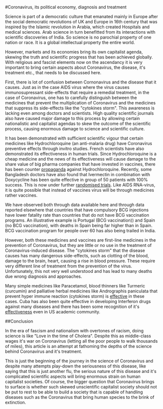#Coronavirus, its political economy, diagnosis and treatment

Science is part of a democratic culture that emanated mainly in Europe after the social democratic revolutions of UK and Europe in 16th century that was inspired by the Islamic revolution in Arabia, which created Hospitals and medical sciences. Arab science in turn benefitted from its interactions with scientific discoveries of India. So science is no parochial property of one nation or race. It is a global intellectual property the entire world.

However, markets and its economies bring its own capitalist agenda, skewing the truth and scientific progress that has been achieved globally. With religious and fascist elements now on the ascendancy it is very important to bring certain aspects about Coronavirus, the disease, it's treatment etc., that needs to be discussed here.

First, there is lot of confusion between Cornonavirus and the disease that it causes. Just as in the case AIDS virus where the virus causes immunosupressant side-effects that require a remedial treatment, in the case of Coronavirus, one has to carefully distinguish between the medicines that prevent the multiplication of Coronavirus and the medicines that suppress its side-effects like the "cytokines storm". This awareness is lacking even among doctors and scientists. High quality scientific journals also have caused major damage to this process by allowing certain nationalistic and capitalist agendas to skew the outcome of the scientific process, causing enormous damage to science and scientific culture.

It has been demonstrated with sufficient scientific vigour that certain medicines like Hydrochloroquine (an anti-malaria drug) have Coronavirus preventive effects through invitro studies. French scientists have also demonstrated its effectiveness in human trials. Since Hydrochloroquine is a cheap medicine and the news of its effectiveness will cause damage to the share value of big pharma companies that have invested in vaccines, there has been counter [propaganda](https://www.thelancet.com/journals/lancet/article/PIIS0140-6736(20)31180-6/fulltext) against Hydrochloroquine. Recently, some Bangladesh doctors have also found that Ivermectin in combination with Doxycycline has been quite effective in group of 50 patients with 100% success. This is now under further [randomised trials](https://clinicaltrials.gov/ct2/show/NCT04407130). Like AIDS RNA-virus, it is quite possible that instead of vaccines virus will be through medicines rather vaccines.

We have observed both through data available here and through data reported elsewhere that countries that have compulsory BCG injections have lower fatality rate than countries that do not have BCG vaccination programs. An illustrative example is Portugal (BCG vaccination)) and Spain (no BCG vaccination), with deaths in Spain being far higher than in Spain. BCG vaccination program for people over 60 has also being trailed in India.


However, both these medicines and vaccines are first-line medicines in the prevention of Coronavirus, but they are little or no use in the treatment of Coronavirus-induced disease. The "cytokines storm" that the disease causes has many dangerous side-effects, such as clotting of the blood, damage to the brain, heart, causing a rise in blood pressure. These require very different line of treatment from the prevention of the virus. Unfortunately, this not very well understood and has lead to many deaths due wrong diagnosis and approaches.

Many simple medicines like Paracetamol, blood thinners like Turmeric (curcumin) and palliative herbal medicines like Andrographis paniculata that prevent hyper immune reaction (cytokines storm) is [effective](https://link.springer.com/article/10.1007/s11101-011-9219-z) in these cases. Cuba has also been quite effective in developing Interferon drugs against many diseases and there has been some recognition of it's [effectiveness](https://www.thelancet.com/journals/lancet/article/PIIS0140-6736(20)31042-4/fulltext) even in US academic community. 


##Conclusion

In the era of fascism and nationalism with overtones of racism, doing science is like "Love in the time of Cholera". Despite this as middle-class wages it's war on Coronavirus (letting all the poor people to walk thousands of miles), this article is an attempt at fathoming the depths of the science behind Coronavirus and it's treatment.

This is just the beginning of the journey in the science of Coronavirus and despite many attempts play-down the seriousness of this disease, like saying that this is just another flu, the serious nature of this disease and it's complicated scientific aspects will bring enormous strain on human capitalist societies. Of course, the bigger question that Coronavirus brings to surface is whether such skewed unscientific capitalist society should not be put to rest to be able to build a society that is capable of handling diseases such as the Coronavirus that bring human species to the brink of extinction.